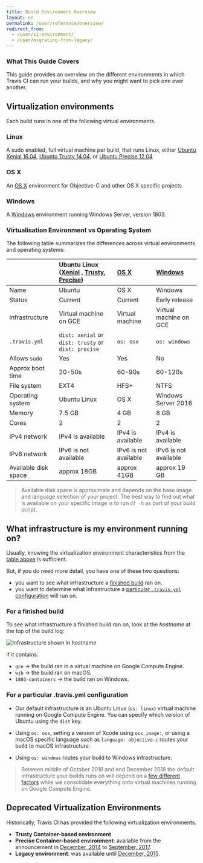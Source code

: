 ```yaml
---
title: Build Environment Overview
layout: en
permalink: /user/reference/overview/
redirect_from:
  - /user/ci-environment/
  - /user/migrating-from-legacy/
---
```


### What This Guide Covers

This guide provides an overview on the different environments in which Travis CI can run your builds, and why you might want to pick one over another.

## Virtualization environments

Each build runs in one of the following virtual environments.

### Linux

A sudo enabled, full virtual machine per build, that runs Linux, either [Ubuntu Xenial 16.04](/user/reference/xenial/), [Ubuntu Trusty 14.04](/user/reference/trusty/), or [Ubuntu Precise 12.04](/user/reference/precise/)

### OS X

An [OS X](/user/reference/osx/) environment for Objective-C and other OS X specific projects

### Windows

A [Windows](/user/reference/windows/) environment running Windows Server, version 1803.

### Virtualisation Environment vs Operating System

The following table summarizes the differences across virtual environments and operating systems:

|                      | Ubuntu Linux ([Xenial](/user/reference/Xenial/) , [Trusty](/user/reference/Trusty/), [Precise](/user/reference/precise/)) | [OS X](/user/reference/osx/) | [Windows](/user/reference/windows) |
|:---------------------|:--------------------------------------------------------------------------------------------------------------------------|:-----------------------------|:-----------------------------------|
| Name                 | Ubuntu                                                                                                                    | OS X                         | Windows                            |
| Status               | Current                                                                                                                   | Current                      | Early release                      |
| Infrastructure       | Virtual machine on GCE                                                                                                    | Virtual machine              | Virtual machine on GCE             |
| `.travis.yml`        | `dist: xenial` or `dist: trusty` or `dist: precise`                                                                       | `os: osx`                    | `os: windows`                      |
| Allows `sudo`        | Yes                                                                                                                       | Yes                          | No                                 |
| Approx boot time     | 20-50s                                                                                                                    | 60-90s                       | 60-120s                            |
| File system          | EXT4                                                                                                                      | HFS+                         | NTFS                               |
| Operating system     | Ubuntu Linux                                                                                                              | OS X                         | Windows Server 2016                |
| Memory               | 7.5 GB                                                                                                                    | 4 GB                         | 8 GB                               |
| Cores                | 2                                                                                                                         | 2                            | 2                                  |
| IPv4 network         | IPv4 is available                                                                                                         | IPv4 is available            | IPv4 is available                  |
| IPv6 network         | IPv6 is not available                                                                                                     | IPv6 is not available        | IPv6 is not available              |
| Available disk space | approx 18GB                                                                                                               | approx 41GB                  | approx 19 GB                       |

> Available disk space is approximate and depends on the base image and language selection of your project.
  The best way to find out what is available on your specific image is to run `df -h` as part of your build script.

## What infrastructure is my environment running on?

Usually, knowing the virtualization environment characteristics from the [table above](#virtualisation-environment-vs-operating-system) is sufficient.

But, if you do need more detail, you have one of these two questions:

* you want to see what infrastructure a [finished build](#for-a-finished-build) ran on.
* you want to determine what infrastructure a [particular `.travis.yml` configuration](#for-a-particular-travisyml-configuration) will run on.

### For a finished build

To see what infrastructure a finished build ran on, look at the *hostname* at the top of the build log:

![Infrastructure shown in hostname](/images/ui/what-infrastructure.png "Infrastructure shown in hostname")

if it contains:

* `gce` → the build ran in a virtual machine on Google Compute Engine.
* `wjb` → the build ran on macOS.
* `1803-containers` → the build ran on Windows.

### For a particular .travis.yml configuration

* Our default infrastructure is an Ubuntu Linux (`os: linux`) virtual machine running on Google Compute Engine. You can specify which version of Ubuntu using the `dist` key.

* Using `os: osx`, setting a version of Xcode using `osx_image:`, or using a macOS specific language such as `language: objective-c` routes your build to macOS infrastructure.

* Using `os: windows` routes your build to Windows infrastructure.

> Between middle of October 2018 and end December 2018 the default infrastructure
> your builds runs on will depend on a [few different
> factors](https://blog.travis-ci.com/2018-10-04-combining-linux-infrastructures)
> while we consolidate everything onto virtual machines running on Google Compute Engine.

## Deprecated Virtualization Environments

Historically, Travis CI has provided the following virtualization environments.

- **Trusty Container-based environment**
- **Precise Container-based environment**: available from the announcement in [December, 2014](https://blog.travis-ci.com/2014-12-17-faster-builds-with-container-based-infrastructure/) to [September, 2017](https://blog.travis-ci.com/2017-08-31-trusty-as-default-status).
- **Legacy environment**: was available until [December, 2015](https://blog.travis-ci.com/2015-11-27-moving-to-a-more-elastic-future).
